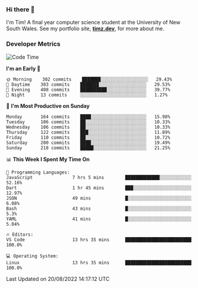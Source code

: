 ### Hi there 👋

I'm Tim! A final year computer science student at the University of New South
Wales. See my portfolio site, <strong><a href="https://timz.dev">timz.dev</a></strong>,
for more about me.

### Developer Metrics

<!-- [![Top Languages](https://github-readme-stats.vercel.app/api/wakatime?username=Tymotex&langs_count=5&custom_title=Top%205%20Languages&hide=Other&theme=material-palenight)](https://github.com/anuraghazra/github-readme-stats) -->

<!--START_SECTION:waka-->
![Code Time](http://img.shields.io/badge/Code%20Time-967%20hrs%2038%20mins-blue)

**I'm an Early 🐤** 

```text
🌞 Morning    302 commits    ███████░░░░░░░░░░░░░░░░░░   29.43% 
🌆 Daytime    303 commits    ███████░░░░░░░░░░░░░░░░░░   29.53% 
🌃 Evening    408 commits    ██████████░░░░░░░░░░░░░░░   39.77% 
🌙 Night      13 commits     ░░░░░░░░░░░░░░░░░░░░░░░░░   1.27%

```
📅 **I'm Most Productive on Sunday** 

```text
Monday       164 commits    ████░░░░░░░░░░░░░░░░░░░░░   15.98% 
Tuesday      106 commits    ██░░░░░░░░░░░░░░░░░░░░░░░   10.33% 
Wednesday    106 commits    ██░░░░░░░░░░░░░░░░░░░░░░░   10.33% 
Thursday     122 commits    ███░░░░░░░░░░░░░░░░░░░░░░   11.89% 
Friday       110 commits    ██░░░░░░░░░░░░░░░░░░░░░░░   10.72% 
Saturday     200 commits    ████░░░░░░░░░░░░░░░░░░░░░   19.49% 
Sunday       218 commits    █████░░░░░░░░░░░░░░░░░░░░   21.25%

```


📊 **This Week I Spent My Time On** 

```text
💬 Programming Languages: 
JavaScript               7 hrs 5 mins        █████████████░░░░░░░░░░░░   52.16% 
Dart                     1 hr 45 mins        ███░░░░░░░░░░░░░░░░░░░░░░   12.97% 
JSON                     49 mins             █░░░░░░░░░░░░░░░░░░░░░░░░   6.08% 
Bash                     43 mins             █░░░░░░░░░░░░░░░░░░░░░░░░   5.3% 
YAML                     41 mins             █░░░░░░░░░░░░░░░░░░░░░░░░   5.04%

🔥 Editors: 
VS Code                  13 hrs 35 mins      █████████████████████████   100.0%

💻 Operating System: 
Linux                    13 hrs 35 mins      █████████████████████████   100.0%

```


 Last Updated on 20/08/2022 14:17:12 UTC
<!--END_SECTION:waka-->

<!-- [![Tymotex's GitHub stats](https://github-readme-stats.vercel.app/api?username=Tymotex)](https://github.com/anuraghazra/github-readme-stats) -->
